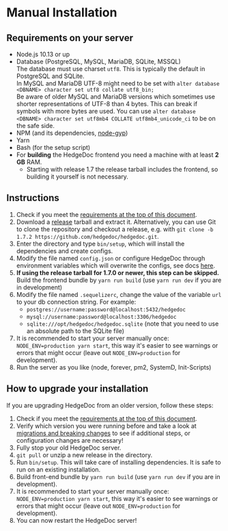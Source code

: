 # Manual Installation

## Requirements on your server

- Node.js 10.13 or up
- Database (PostgreSQL, MySQL, MariaDB, SQLite, MSSQL)  
  The database must use charset `utf8`. This is typically the default in PostgreSQL and SQLite.  
  In MySQL and MariaDB UTF-8 might need to be set with `alter database <DBNAME> character set utf8 collate utf8_bin;`  
  Be aware of older MySQL and MariaDB versions which sometimes use shorter representations of UTF-8 than 4 bytes.
  This can break if symbols with more bytes are used.
  You can use `alter database <DBNAME> character set utf8mb4 COLLATE utf8mb4_unicode_ci` to be on the safe side.
- NPM (and its dependencies, [node-gyp](https://github.com/nodejs/node-gyp#installation))
- Yarn
- Bash (for the setup script)
- For **building** the HedgeDoc frontend you need a machine with at least **2 GB** RAM.
    - Starting with release 1.7 the release tarball includes the frontend, so building it yourself is not necessary.

## Instructions

1. Check if you meet the [requirements at the top of this document](#requirements-on-your-server).
2. Download a [release](https://github.com/hedgedoc/hedgedoc/releases) tarball and extract it.
   Alternatively, you can use Git to clone the repository and checkout a release, e.g. with `git clone -b 1.7.2 https://github.com/hedgedoc/hedgedoc.git`.
3. Enter the directory and type `bin/setup`, which will install the dependencies and create configs.
4. Modify the file named `config.json` or configure HedgeDoc through environment variables which will overwrite the configs, see docs [here](https://github.com/hedgedoc/hedgedoc/blob/master/docs/configuration.md).
5. **If using the release tarball for 1.7.0 or newer, this step can be skipped.**  
   Build the frontend bundle by `yarn run build` (use `yarn run dev` if you are in development)
6. Modify the file named `.sequelizerc`, change the value of the variable `url` to your db connection string. For example:
   - `postgres://username:password@localhost:5432/hedgedoc`
   - `mysql://username:password@localhost:3306/hedgedoc`
   - `sqlite:///opt/hedgedoc/hedgedoc.sqlite` (note that you need to use an absolute path to the SQLite file)
7. It is recommended to start your server manually once: `NODE_ENV=production yarn start`, this way it's easier to see warnings or errors that might occur (leave out `NODE_ENV=production` for development).
8. Run the server as you like (node, forever, pm2, SystemD, Init-Scripts)

## How to upgrade your installation

If you are upgrading HedgeDoc from an older version, follow these steps:

1. Check if you meet the [requirements at the top of this document](#requirements-on-your-server).
2. Verify which version you were running before and take a look at [migrations and breaking changes](../guides/migrations-and-breaking-changes.md) to see if additional steps, or configuration changes are necessary!
3. Fully stop your old HedgeDoc server.
4. `git pull` or unzip a new release in the directory.
5. Run `bin/setup`. This will take care of installing dependencies. It is safe to run on an existing installation.
6. Build front-end bundle by `yarn run build` (use `yarn run dev` if you are in development).
7. It is recommended to start your server manually once: `NODE_ENV=production yarn start`, this way it's easier to see warnings or errors that might occur (leave out `NODE_ENV=production` for development).
8. You can now restart the HedgeDoc server!
